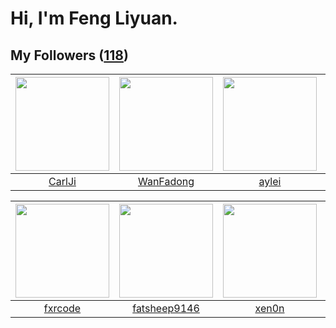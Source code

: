 # Hi, I'm Feng Liyuan.

## My Followers ([118](https://github.com/SunRunAway?tab=followers))

| <img src="https://avatars.githubusercontent.com/u/10810759?v=4" width="150" height="150" /> | <img src="https://avatars.githubusercontent.com/u/10414494?v=4" width="150" height="150" /> | <img src="https://avatars.githubusercontent.com/u/18556593?v=4" width="150" height="150" /> | <img src="https://avatars.githubusercontent.com/u/14999922?v=4" width="150" height="150" /> |
| :-----------------------------------------------------------------------------------------: | :-----------------------------------------------------------------------------------------: | :-----------------------------------------------------------------------------------------: | :-----------------------------------------------------------------------------------------: |
|                             [CarlJi](https://github.com/CarlJi)                             |                          [WanFadong](https://github.com/WanFadong)                          |                              [aylei](https://github.com/aylei)                              |                        [chenlinholl](https://github.com/chenlinholl)                        |

| <img src="https://avatars.githubusercontent.com/u/13307594?v=4" width="150" height="150" /> | <img src="https://avatars.githubusercontent.com/u/11855957?v=4" width="150" height="150" /> | <img src="https://avatars.githubusercontent.com/u/1175567?v=4" width="150" height="150" /> | <img src="https://avatars.githubusercontent.com/u/566037?v=4" width="150" height="150" /> |
| :-----------------------------------------------------------------------------------------: | :-----------------------------------------------------------------------------------------: | :----------------------------------------------------------------------------------------: | :---------------------------------------------------------------------------------------: |
|                            [fxrcode](https://github.com/fxrcode)                            |                       [fatsheep9146](https://github.com/fatsheep9146)                       |                              [xen0n](https://github.com/xen0n)                             |                         [shijiayun](https://github.com/shijiayun)                         |